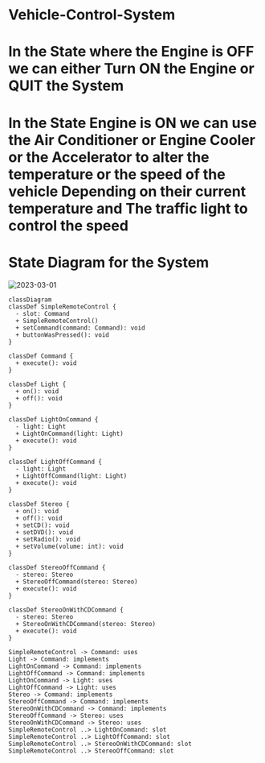 # Vehicle-Control-System

# In the State where the Engine is OFF we can either Turn ON the Engine or QUIT the System
# In the State Engine is ON we can use the Air Conditioner or Engine Cooler or the Accelerator to alter the temperature or the speed of the vehicle Depending on their current temperature and The traffic light to control the speed 

# State Diagram for the System
![2023-03-01](https://user-images.githubusercontent.com/59807200/222007727-f79d92ca-f131-4f25-8d5e-d81d76e9df7b.png)



```mermaid
classDiagram
classDef SimpleRemoteControl {
  - slot: Command
  + SimpleRemoteControl()
  + setCommand(command: Command): void
  + buttonWasPressed(): void
}

classDef Command {
  + execute(): void
}

classDef Light {
  + on(): void
  + off(): void
}

classDef LightOnCommand {
  - light: Light
  + LightOnCommand(light: Light)
  + execute(): void
}

classDef LightOffCommand {
  - light: Light
  + LightOffCommand(light: Light)
  + execute(): void
}

classDef Stereo {
  + on(): void
  + off(): void
  + setCD(): void
  + setDVD(): void
  + setRadio(): void
  + setVolume(volume: int): void
}

classDef StereoOffCommand {
  - stereo: Stereo
  + StereoOffCommand(stereo: Stereo)
  + execute(): void
}

classDef StereoOnWithCDCommand {
  - stereo: Stereo
  + StereoOnWithCDCommand(stereo: Stereo)
  + execute(): void
}

SimpleRemoteControl -> Command: uses
Light -> Command: implements
LightOnCommand -> Command: implements
LightOffCommand -> Command: implements
LightOnCommand -> Light: uses
LightOffCommand -> Light: uses
Stereo -> Command: implements
StereoOffCommand -> Command: implements
StereoOnWithCDCommand -> Command: implements
StereoOffCommand -> Stereo: uses
StereoOnWithCDCommand -> Stereo: uses
SimpleRemoteControl ..> LightOnCommand: slot
SimpleRemoteControl ..> LightOffCommand: slot
SimpleRemoteControl ..> StereoOnWithCDCommand: slot
SimpleRemoteControl ..> StereoOffCommand: slot
```




